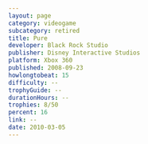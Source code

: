 ```yaml
---
layout: page
category: videogame
subcategory: retired
title: Pure
developer: Black Rock Studio
publisher: Disney Interactive Studios
platform: Xbox 360
published: 2008-09-23
howlongtobeat: 15
difficulty: --
trophyGuide: --
durationHours: --
trophies: 8/50
percent: 16
link: --
date: 2010-03-05
---
```

